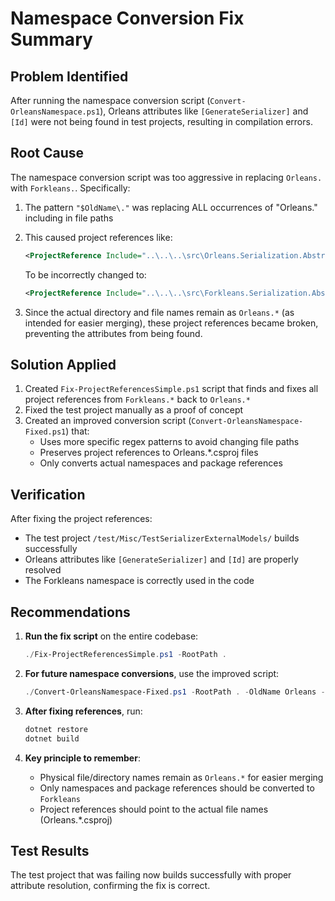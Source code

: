 # Namespace Conversion Fix Summary

## Problem Identified

After running the namespace conversion script (`Convert-OrleansNamespace.ps1`), Orleans attributes like `[GenerateSerializer]` and `[Id]` were not being found in test projects, resulting in compilation errors.

## Root Cause

The namespace conversion script was too aggressive in replacing `Orleans.` with `Forkleans.`. Specifically:

1. The pattern `"$OldName\."` was replacing ALL occurrences of "Orleans." including in file paths
2. This caused project references like:
   ```xml
   <ProjectReference Include="..\..\..\src\Orleans.Serialization.Abstractions\Orleans.Serialization.Abstractions.csproj" />
   ```
   To be incorrectly changed to:
   ```xml
   <ProjectReference Include="..\..\..\src\Forkleans.Serialization.Abstractions\Forkleans.Serialization.Abstractions.csproj" />
   ```

3. Since the actual directory and file names remain as `Orleans.*` (as intended for easier merging), these project references became broken, preventing the attributes from being found.

## Solution Applied

1. Created `Fix-ProjectReferencesSimple.ps1` script that finds and fixes all project references from `Forkleans.*` back to `Orleans.*`
2. Fixed the test project manually as a proof of concept
3. Created an improved conversion script (`Convert-OrleansNamespace-Fixed.ps1`) that:
   - Uses more specific regex patterns to avoid changing file paths
   - Preserves project references to Orleans.*.csproj files
   - Only converts actual namespaces and package references

## Verification

After fixing the project references:
- The test project `/test/Misc/TestSerializerExternalModels/` builds successfully
- Orleans attributes like `[GenerateSerializer]` and `[Id]` are properly resolved
- The Forkleans namespace is correctly used in the code

## Recommendations

1. **Run the fix script** on the entire codebase:
   ```powershell
   ./Fix-ProjectReferencesSimple.ps1 -RootPath .
   ```

2. **For future namespace conversions**, use the improved script:
   ```powershell
   ./Convert-OrleansNamespace-Fixed.ps1 -RootPath . -OldName Orleans -NewName Forkleans
   ```

3. **After fixing references**, run:
   ```bash
   dotnet restore
   dotnet build
   ```

4. **Key principle to remember**: 
   - Physical file/directory names remain as `Orleans.*` for easier merging
   - Only namespaces and package references should be converted to `Forkleans`
   - Project references should point to the actual file names (Orleans.*.csproj)

## Test Results

The test project that was failing now builds successfully with proper attribute resolution, confirming the fix is correct.